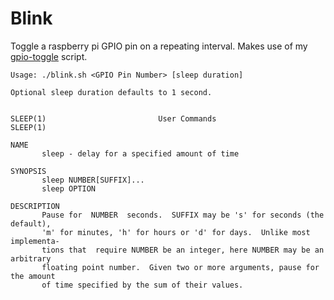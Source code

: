 # Blink

Toggle a raspberry pi GPIO pin on a repeating interval. Makes use of my [gpio-toggle](https://github.com/knickers/gpio-toggle) script.

```
Usage: ./blink.sh <GPIO Pin Number> [sleep duration]

Optional sleep duration defaults to 1 second.


SLEEP(1)                         User Commands                          SLEEP(1)

NAME
       sleep - delay for a specified amount of time

SYNOPSIS
       sleep NUMBER[SUFFIX]...
       sleep OPTION

DESCRIPTION
       Pause for  NUMBER  seconds.  SUFFIX may be 's' for seconds (the default),
       'm' for minutes, 'h' for hours or 'd' for days.  Unlike most  implementa‐
       tions that  require NUMBER be an integer, here NUMBER may be an arbitrary
       floating point number.  Given two or more arguments, pause for the amount
       of time specified by the sum of their values.
```
